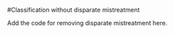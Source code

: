 #Classification without disparate mistreatment

Add the code for removing disparate mistreatment here.
